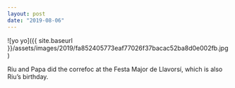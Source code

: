 ```yaml
---
layout: post
date: "2019-08-06"
---
```


![yo yo]({{ site.baseurl }}/assets/images/2019/fa852405773eaf77026f37bacac52ba8d0e002fb.jpg)

Riu and Papa did the correfoc at the Festa Major de Llavorsí, which is also Riu’s birthday.
